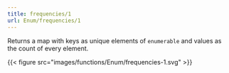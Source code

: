 ```yaml
---
title: frequencies/1
url: Enum/frequencies/1
---
```


Returns a map with keys as unique elements of `enumerable` and values as the count of every element.

{{< figure src="images/functions/Enum/frequencies-1.svg" >}}
